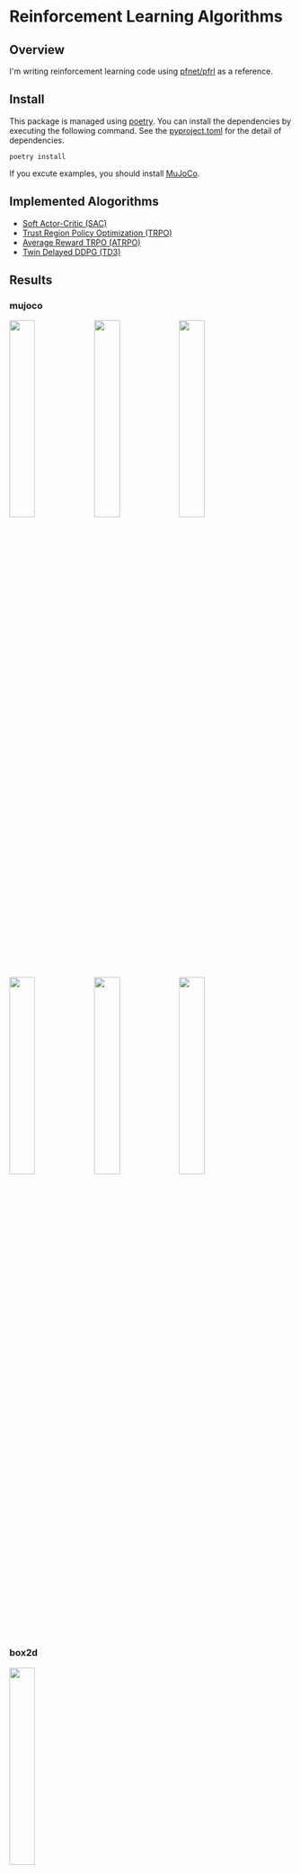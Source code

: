 # Reinforcement Learning Algorithms

## Overview

I'm writing reinforcement learning code using [pfnet/pfrl](https://github.com/pfnet/pfrl) as a reference.

## Install

This package is managed using [poetry](https://python-poetry.org/).
You can install the dependencies by executing the following command.
See the [pyproject.toml](./pyproject.toml) for the detail of dependencies.
```
poetry install
```

If you excute examples, you should install [MuJoCo](https://mujoco.org/).

## Implemented Alogorithms

- [Soft Actor-Critic (SAC)](https://arxiv.org/abs/1812.05905)
- [Trust Region Policy Optimization (TRPO)](https://arxiv.org/abs/1502.05477)
- [Average Reward TRPO (ATRPO)](https://arxiv.org/abs/2106.07329)
- [Twin Delayed DDPG (TD3)](https://arxiv.org/abs/1802.09477)

## Results

### mujoco

<img src=asset/Humanoid-v3.gif width=30%><img src=asset/Swimmer-v2.gif width=30%><img src=asset/HalfCheetah-v3.gif width=30%>
<img src=asset/Hopper-v2.gif width=30%><img src=asset/Ant-v3.gif width=30%><img src=asset/Walker2d-v3.gif width=30%>

### box2d

<img src=asset/BipedalWalker-v3.gif width=30%>
